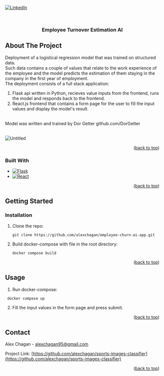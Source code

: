 

[![LinkedIn][linkedin-shield]][linkedin-url]

<!-- PROJECT LOGO -->
<br />
<div align="center">
 
  <h3 align="center">Employee Turnover Estimation AI</h3>
 
</div>



<!-- ABOUT THE PROJECT -->
## About The Project
Deployment of a logistical regression model that was trained on structured data. <br /> 
Such data contains a couple of values that relate to the work experience of the employee 
and the model predicts the estimation of them staying in the company in the first year of employment.  <br />
The deployment consists of a full stack application: 
1) Flask api written in Python, recieves value inputs from the frontend, runs the model and responds back to the frontend.
2) React.js frontend that contains a form page for the user to fill the input values and display the model's result.
<br />
Model was written and trained by Dor Getter github.com/DorGetter
<br />
<br />

![Untitled](https://user-images.githubusercontent.com/44925899/212956574-faff2711-82e5-4a90-9881-da69971c38e6.png)

<p align="right">(<a href="#readme-top">back to top</a>)</p>



### Built With

* [![Flask][Flask]][Flask-url]
* [![React][React.js]][React-url]

<p align="right">(<a href="#readme-top">back to top</a>)</p>



<!-- GETTING STARTED -->
## Getting Started 

### Installation


1. Clone the repo:

   ```
   git clone https://github.com/alexchagan/employee-churn-ai-app.git
   ```
2. Build docker-compose with file in the root directory:

   ```
   docker compose build
   ```

<p align="right">(<a href="#readme-top">back to top</a>)</p>



<!-- USAGE EXAMPLES -->
## Usage

1. Run docker-compose:
  ```
   docker compose up
  ```
2. Fill the input values in the form page and press submit.

<p align="right">(<a href="#readme-top">back to top</a>)</p>

<!-- CONTACT -->
## Contact

Alex Chagan  - alexchagan95@gmail.com

Project Link: [https://github.com/alexchagan/sports-images-classifier](https://github.com/alexchagan/sports-images-classifier)

<p align="right">(<a href="#readme-top">back to top</a>)</p>

<!-- MARKDOWN LINKS & IMAGES -->
<!-- https://www.markdownguide.org/basic-syntax/#reference-style-links -->
[linkedin-shield]: https://img.shields.io/badge/-LinkedIn-black.svg?style=for-the-badge&logo=linkedin&colorB=555
[linkedin-url]: https://www.linkedin.com/in/alex-chagan-a243221b6/
[Flask-url]: https://flask.palletsprojects.com/en/2.2.x/
[Flask]: https://img.shields.io/badge/-Flask-black
[React-url]: https://reactjs.org/
[React.js]: https://img.shields.io/badge/-React.js-blue


